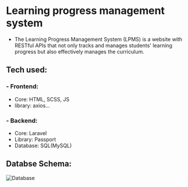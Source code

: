 # Learning progress management system
- The Learning Progress Management System (LPMS) is a website with RESTful APIs that not only tracks and manages students' learning progress but also effectively manages the curriculum.
## Tech used:

### - Frontend:

-  Core: HTML, SCSS, JS
-  library: axios...

### - Backend:

-  Core: Laravel
-  Library: Passport
-  Database: SQL(MySQL)

## Databse Schema:

![Database](https://github.com/1119-DuyNguyen/quan-ly-tien-do-hoc-tap/assets/62139508/37f1ebcf-f8a9-4b56-b5a6-5c521df6cf09)

